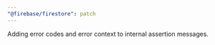 ```yaml
---
"@firebase/firestore": patch
---
```


Adding error codes and error context to internal assertion messages.
